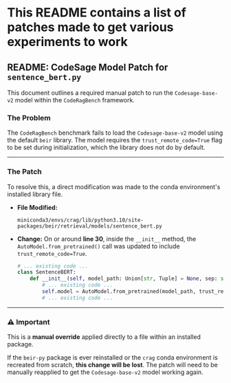 # This README contains a list of patches made to get various experiments to work

## README: CodeSage Model Patch for `sentence_bert.py`

This document outlines a required manual patch to run the `Codesage-base-v2` model within the `CodeRagBench` framework.

### The Problem

The `CodeRagBench` benchmark fails to load the `Codesage-base-v2` model using the default `beir` library. The model requires the `trust_remote_code=True` flag to be set during initialization, which the library does not do by default.

---

### The Patch

To resolve this, a direct modification was made to the conda environment's installed library file.

* **File Modified:**
    ```
    miniconda3/envs/crag/lib/python3.10/site-packages/beir/retrieval/models/sentence_bert.py
    ```
* **Change:**
    On or around **line 30**, inside the `__init__` method, the `AutoModel.from_pretrained()` call was updated to include `trust_remote_code=True`.

    ```python
    # ... existing code ...
    class SentenceBERT:
        def __init__(self, model_path: Union[str, Tuple] = None, sep: str = " ", **kwargs):
            # ... existing code ...
            self.model = AutoModel.from_pretrained(model_path, trust_remote_code=True) # <--- CHANGE APPLIED HERE
            # ... existing code ...
    ```

---

### ⚠️ Important

This is a **manual override** applied directly to a file within an installed package.

If the `beir-py` package is ever reinstalled or the `crag` conda environment is recreated from scratch, **this change will be lost**. The patch will need to be manually reapplied to get the `Codesage-base-v2` model working again.